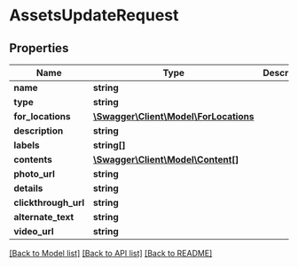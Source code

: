 # AssetsUpdateRequest

## Properties
Name | Type | Description | Notes
------------ | ------------- | ------------- | -------------
**name** | **string** |  | 
**type** | **string** |  | 
**for_locations** | [**\Swagger\Client\Model\ForLocations**](ForLocations.md) |  | 
**description** | **string** |  | 
**labels** | **string[]** |  | 
**contents** | [**\Swagger\Client\Model\Content[]**](Content.md) |  | 
**photo_url** | **string** |  | 
**details** | **string** |  | 
**clickthrough_url** | **string** |  | 
**alternate_text** | **string** |  | 
**video_url** | **string** |  | 

[[Back to Model list]](../README.md#documentation-for-models) [[Back to API list]](../README.md#documentation-for-api-endpoints) [[Back to README]](../README.md)


